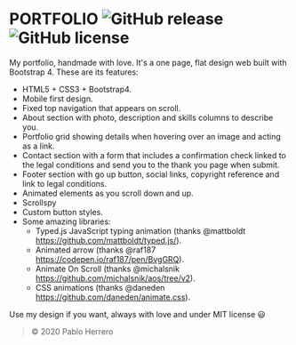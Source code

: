 # **PORTFOLIO** ![GitHub release](https://img.shields.io/badge/release-v.3.1-brightgreen) ![GitHub license](https://img.shields.io/badge/license-MIT-blue)

My portfolio, handmade with love. It's a one page, flat design web built with Bootstrap 4. These are its features:
  - HTML5 + CSS3 + Bootstrap4.
  - Mobile first design.
  - Fixed top navigation that appears on scroll.
  - About section with photo, description and skills columns to describe you.
  - Portfolio grid showing details when hovering over an image and acting as a link.
  - Contact section with a form that includes a confirmation check linked to the legal conditions and send you to the thank you page when submit.
  - Footer section with go up button, social links, copyright reference and link to legal conditions.
  - Animated elements as you scroll down and up.
  - Scrollspy
  - Custom button styles.
  - Some amazing libraries:
    - Typed.js JavaScript typing animation (thanks @mattboldt https://github.com/mattboldt/typed.js/).
    - Animated arrow (thanks @raf187 https://codepen.io/raf187/pen/BvgGRQ).
    - Animate On Scroll (thanks @michalsnik https://github.com/michalsnik/aos/tree/v2).
    - CSS animations (thanks @daneden https://github.com/daneden/animate.css).
    
Use my design if you want, always with love and under MIT license :smiley:

> © 2020 Pablo Herrero

